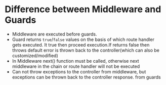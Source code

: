 # Difference between Middleware and Guards
* Middleware are executed before guards.
* Guard returns `true`/`false` values on the basis of which route handler gets executed. It true then proceed execution.If returns false then throws default error is thrown back to the controller(which can also be customized/modified)
* In Middleware next() function must be called, otherwise next middleware in the chain or route handler will not be executed
* Can not throw exceptions to the controller from middleware, but exceptions can be thrown back to the controller response. from guards